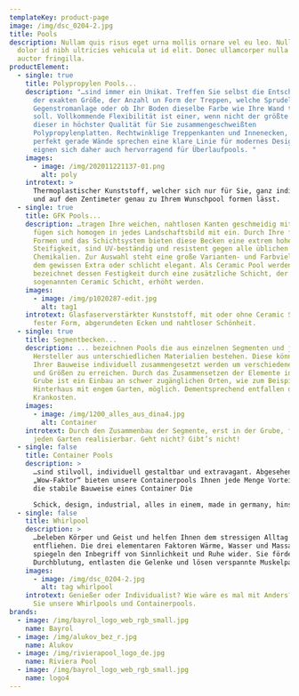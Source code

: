 ```yaml
---
templateKey: product-page
image: /img/dsc_0204-2.jpg
title: Pools
description: Nullam quis risus eget urna mollis ornare vel eu leo. Nullam id
  dolor id nibh ultricies vehicula ut id elit. Donec ullamcorper nulla non metus
  auctor fringilla.
productElement:
  - single: true
    title: Polypropylen Pools...
    description: "…sind immer ein Unikat. Treffen Sie selbst die Entscheidung nach
      der exakten Größe, der Anzahl un Form der Treppen, welche Sprudelbank und
      Gegenstromanlage oder ob Ihr Boden dieselbe Farbe wie Ihre Wand tragen
      soll. Vollkommende Flexibilität ist einer, wenn nicht der größte Vorteil
      dieser in höchster Qualität für Sie zusammengeschweißten
      Polypropylenplatten. Rechtwinklige Treppenkanten und Innenecken, sowie
      perfekt gerade Wände sprechen eine klare Linie für modernes Design und
      eignen sich daher auch hervorragend für Überlaufpools. "
    images:
      - image: /img/202011221137-01.png
        alt: poly
    introtext: >
      Thermoplastischer Kunststoff, welcher sich nur für Sie, ganz individuell
      und auf den Zentimeter genau zu Ihrem Wunschpool formen lässt.
  - single: true
    title: GFK Pools...
    description: …tragen Ihre weichen, nahtlosen Kanten geschmeidig mit stolz und
      fügen sich homogen in jedes Landschaftsbild mit ein. Durch Ihre festen
      Formen und das Schichtsystem bieten diese Becken eine extrem hohe
      Steifigkeit, sind UV-beständig und resistent gegen alle üblichen
      Chemikalien. Zur Auswahl steht eine große Varianten- und Farbvielfalt mit
      dem gewissen Extra oder schlicht elegant. Als Ceramic Pool werden Becken
      bezeichnet dessen Festigkeit durch eine zusätzliche Schicht, der
      sogenannten Ceramic Schicht, erhöht werden.
    images:
      - image: /img/p1020287-edit.jpg
        alt: tag1
    introtext: Glasfaserverstärkter Kunststoff, mit oder ohne Ceramic Schicht in
      fester Form, abgerundeten Ecken und nahtloser Schönheit.
  - single: true
    title: Segmentbecken...
    description: ... bezeichnen Pools die aus einzelnen Segmenten und je nach
      Hersteller aus unterschiedlichen Materialien bestehen. Diese können in
      Ihrer Bauweise individuell zusammengesetzt werden um verschiedene Formen
      und Größen zu erreichen. Durch das Zusammensetzen der Elemente in der
      Grube ist ein Einbau an schwer zugänglichen Orten, wie zum Beispiel einem
      Hinterhaus mit engem Garten, möglich. Dementsprechend entfallen die
      Krankosten.
    images:
      - image: /img/1200_alles_aus_dina4.jpg
        alt: Container
    introtext: Durch den Zusammenbau der Segmente, erst in der Grube, für wirklich
      jeden Garten realisierbar. Geht nicht? Gibt’s nicht!
  - single: false
    title: Container Pools
    description: >
      …sind stilvoll, individuell gestaltbar und extravagant. Abgesehen vom
      „Wow-Faktor“ bieten unsere Containerpools Ihnen jede Menge Vorteile. Durch
      die stabile Bauweise eines Container Die 

      Schick, design, industrial, alles in einem, made in germany, hinstellbar, stilvoll
  - single: false
    title: Whirlpool
    description: >
      …beleben Körper und Geist und helfen Ihnen dem stressigen Alltag zu
      entfliehen. Die drei elementaren Faktoren Wärme, Wasser und Massage
      spiegeln den Inbegriff von Sinnlichkeit und Ruhe wider. Sie fördern die
      Durchblutung, entlasten die Gelenke und lösen verspannte Muskelpartien.
    images:
      - image: /img/dsc_0204-2.jpg
        alt: tag whirlpool
    introtext: Genießer oder Individualist? Wie wäre es mal mit Anders? Entdecken
      Sie unsere Whirlpools und Containerpools.
brands:
  - image: /img/bayrol_logo_web_rgb_small.jpg
    name: Bayrol
  - image: /img/alukov_bez_r.jpg
    name: Alukov
  - image: /img/rivierapool_logo_de.jpg
    name: Riviera Pool
  - image: /img/bayrol_logo_web_rgb_small.jpg
    name: logo4
---
```

